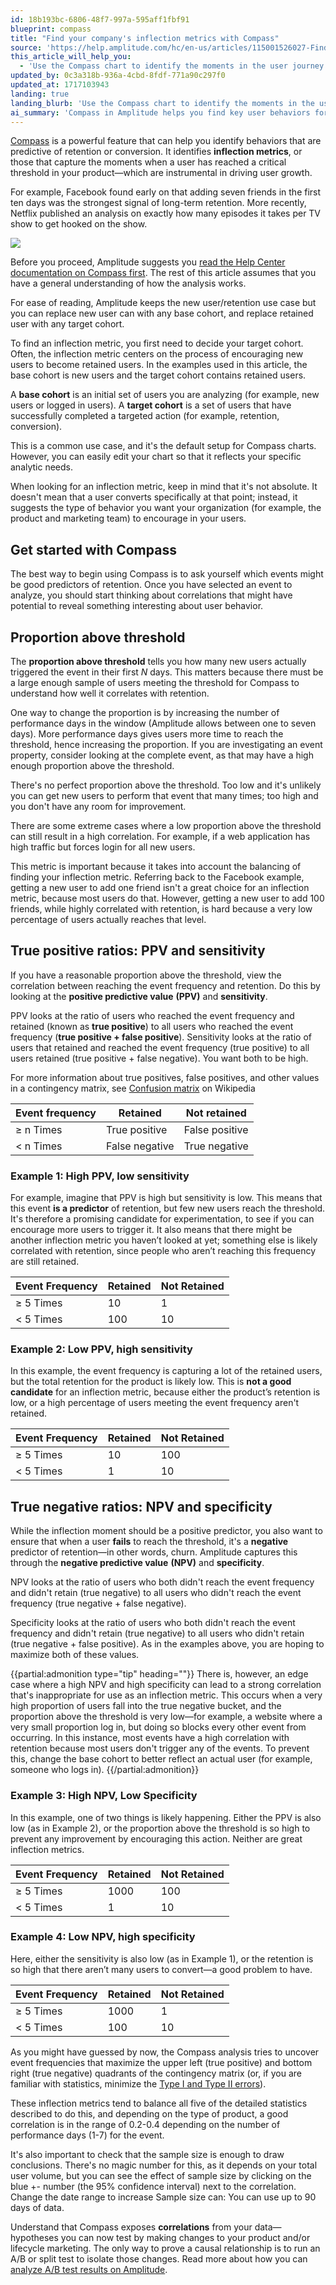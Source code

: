 ```yaml
---
id: 18b193bc-6806-48f7-997a-595aff1fbf91
blueprint: compass
title: "Find your company's inflection metrics with Compass"
source: 'https://help.amplitude.com/hc/en-us/articles/115001526027-Find-your-company-s-inflection-metrics-with-Compass'
this_article_will_help_you:
  - 'Use the Compass chart to identify the moments in the user journey that are critical to driving growth'
updated_by: 0c3a318b-936a-4cbd-8fdf-771a90c297f0
updated_at: 1717103943
landing: true
landing_blurb: 'Use the Compass chart to identify the moments in the user journey that are critical to driving growth'
ai_summary: 'Compass in Amplitude helps you find key user behaviors for retention or conversion. It identifies inflection metrics indicating critical moments in user engagement. You can customize base and target cohorts for analysis. Proportion above threshold shows user behavior impact, and true positive ratios (PPV and sensitivity) reveal correlation with retention. True negative ratios (NPV and specificity) help predict churn. Compass aims to find event frequencies that optimize user retention. Use this data to test and improve your product or marketing strategies. Remember, correlation does not equal causation; run A/B tests for conclusive results.'
---
```

[Compass](/docs/analytics/charts/compass/compass-aha-moment) is a powerful feature that can help you identify behaviors that are predictive of retention or conversion. It identifies **inflection metrics**, or those that capture the moments when a user has reached a critical threshold in your product—which are instrumental in driving user growth.

For example, Facebook found early on that adding seven friends in the first ten days was the strongest signal of long-term retention. More recently, Netflix published an analysis on exactly how many episodes it takes per TV show to get hooked on the show.

![](/docs/output/img/compass/Screen_Shot_2017-01-18_at_4.22.46_PM.png)

Before you proceed, Amplitude suggests you [read the Help Center documentation on Compass first](/docs/analytics/charts/compass/compass-aha-moment). The rest of this article assumes that you have a general understanding of how the analysis works.

For ease of reading, Amplitude keeps the new user/retention use case but you can replace new user can with any base cohort, and replace retained user with any target cohort.

To find an inflection metric, you first need to decide your target cohort. Often, the inflection metric centers on the process of encouraging new users to become retained users. In the examples used in this article, the base cohort is new users and the target cohort contains retained users.

A **base cohort** is an initial set of users you are analyzing (for example, new users or logged in users). A **target cohort** is a set of users that have successfully completed a targeted action (for example, retention, conversion).

This is a common use case, and it's the default setup for Compass charts. However, you can easily edit your chart so that it reflects your specific analytic needs.

When looking for an inflection metric, keep in mind that it's not absolute. It doesn't mean that a user converts specifically at that point; instead, it suggests the type of behavior you want your organization (for example, the product and marketing team) to encourage in your users. 

## Get started with Compass

The best way to begin using Compass is to ask yourself which events might be good predictors of retention. Once you have selected an event to analyze, you should start thinking about correlations that might have potential to reveal something interesting about user behavior.

## Proportion above threshold

The **proportion above threshold** tells you how many new users actually triggered the event in their first *N* days. This matters because there must be a large enough sample of users meeting the threshold for Compass to understand how well it correlates with retention.

One way to change the proportion is by increasing the number of performance days in the window (Amplitude allows between one to seven days). More performance days gives users more time to reach the threshold, hence increasing the proportion. If you are investigating an event property, consider looking at the complete event, as that may have a high enough proportion above the threshold.

There's no perfect proportion above the threshold. Too low and it's unlikely you can get new users to perform that event that many times; too high and you don't have any room for improvement.

There are some extreme cases where a low proportion above the threshold can still result in a high correlation. For example, if a web application has high traffic but forces login for all new users.

This metric is important because it takes into account the balancing of finding your inflection metric. Referring back to the Facebook example, getting a new user to add one friend isn't a great choice for an inflection metric, because most users do that. However, getting a new user to add 100 friends, while highly correlated with retention, is hard because a very low percentage of users actually reaches that level.

## True positive ratios: PPV and sensitivity

If you have a reasonable proportion above the threshold, view the correlation between reaching the event frequency and retention. Do this by looking at the **positive predictive value** **(PPV)** and **sensitivity**.

PPV looks at the ratio of users who reached the event frequency and retained (known as **true positive**) to all users who reached the event frequency (**true positive + false positive**). Sensitivity looks at the ratio of users that retained and reached the event frequency (true positive) to all users retained (true positive + false negative). You want both to be high.

For more information about true positives, false positives, and other values in a contingency matrix, see [Confusion matrix](https://en.wikipedia.org/wiki/Confusion_matrix) on Wikipedia

| **Event frequency** | **Retained** | **Not retained** |
| --- | --- | --- |
| ≥ n Times | True positive | False positive |
| < n Times | False negative | True negative |

### Example 1: High PPV, low sensitivity

For example, imagine that PPV is high but sensitivity is low. This means that this event **is a predictor** of retention, but few new users reach the threshold. It's therefore a promising candidate for experimentation, to see if you can encourage more users to trigger it. It also means that there might be another inflection metric you haven’t looked at yet; something else is likely correlated with retention, since people who aren’t reaching this frequency are still retained.

| **Event Frequency** | **Retained** | **Not Retained** |
| --- | --- | --- |
| ≥ 5 Times | 10 | 1 |
| < 5 Times | 100 | 10 |

### Example 2: Low PPV, high sensitivity

In this example, the event frequency is capturing a lot of the retained users, but the total retention for the product is likely low. This is **not a good candidate** for an inflection metric, because either the product’s retention is low, or a high percentage of users meeting the event frequency aren't retained.

| **Event Frequency** | **Retained** | **Not Retained** |
| --- | --- | --- |
| ≥ 5 Times | 10 | 100 |
| < 5 Times | 1 | 10 |

## True negative ratios: NPV and specificity

While the inflection moment should be a positive predictor, you also want to ensure that when a user **fails** to reach the threshold, it's a **negative** predictor of retention—in other words, churn. Amplitude captures this through the **negative predictive value** **(NPV)** and **specificity**.

NPV looks at the ratio of users who both didn't reach the event frequency and didn't retain (true negative) to all users who didn't reach the event frequency (true negative + false negative).

Specificity looks at the ratio of users who both didn't reach the event frequency and didn't retain (true negative) to all users who didn't retain (true negative + false positive). As in the examples above, you are hoping to maximize both of these values.

{{partial:admonition type="tip" heading=""}}
There is, however, an edge case where a high NPV and high specificity can lead to a strong correlation that's inappropriate for use as an inflection metric. This occurs when a very high proportion of users fall into the true negative bucket, and the proportion above the threshold is very low—for example, a website where a very small proportion log in, but doing so blocks every other event from occurring. In this instance, most events have a high correlation with retention because most users don't trigger any of the events. To prevent this, change the base cohort to better reflect an actual user (for example, someone who logs in).
{{/partial:admonition}}

### Example 3: High NPV, Low Specificity

In this example, one of two things is likely happening. Either the PPV is also low (as in Example 2), or the proportion above the threshold is so high to prevent any improvement by encouraging this action. Neither are great inflection metrics.

| **Event Frequency** | **Retained** | **Not Retained** |
| --- | --- | --- |
| ≥ 5 Times | 1000 | 100 |
| < 5 Times | 1 | 10 |

### Example 4: Low NPV, high specificity

Here, either the sensitivity is also low (as in Example 1), or the retention is so high that there aren’t many users to convert—a good problem to have.

| **Event Frequency** | **Retained** | **Not Retained** |
| --- | --- | --- |
| ≥ 5 Times | 1000 | 1 |
| < 5 Times | 100 | 10 |

As you might have guessed by now, the Compass analysis tries to uncover event frequencies that maximize the upper left (true positive) and bottom right (true negative) quadrants of the contingency matrix (or, if you are familiar with statistics, minimize the [Type I and Type II errors](https://en.wikipedia.org/wiki/Type_I_and_type_II_errors)).  

These inflection metrics tend to balance all five of the detailed statistics described to do this, and depending on the type of product, a good correlation is in the range of 0.2-0.4 depending on the number of performance days (1-7) for the event.

It's also important to check that the sample size is enough to draw conclusions. There's no magic number for this, as it depends on your total user volume, but you can see the effect of sample size by clicking on the blue +- number (the 95% confidence interval) next to the correlation. Change the date range to increase  Sample size can: You can use up to 90 days of data.

Understand that Compass exposes **correlations** from your data—hypotheses you can now test by making changes to your product and/or lifecycle marketing. The only way to prove a causal relationship is to run an A/B or split test to isolate those changes. Read more about how you can [analyze A/B test results on Amplitude](https://help.amplitude.com/hc/en-us/articles/115001580108).
